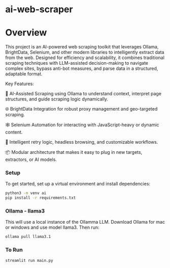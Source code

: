 # ai-web-scraper

# Overview
This project is an AI-powered web scraping toolkit that leverages Ollama, BrightData, Selenium, and other modern libraries to intelligently extract data from the web. Designed for efficiency and scalability, it combines traditional scraping techniques with LLM-assisted decision-making to navigate complex sites, bypass anti-bot measures, and parse data in a structured, adaptable format.

Key Features:

🤖 AI-Assisted Scraping using Ollama to understand context, interpret page structures, and guide scraping logic dynamically.

🌐 BrightData Integration for robust proxy management and geo-targeted scraping.

🕸️ Selenium Automation for interacting with JavaScript-heavy or dynamic content.

🧠 Intelligent retry logic, headless browsing, and customizable workflows.

📦 Modular architecture that makes it easy to plug in new targets, extractors, or AI models.

### Setup
To get started, set up a virtual environment and install dependencies:

```bash
python3 -m venv ai
pip install -r requirements.txt
```

### Ollama - llama3
This will use a local instance of the Ollamma LLM. Download Ollama for mac or windows and use model llama3. Then run: 
```bash
ollama pull llama3.1
```

### To Run 
```bash
streamlit run main.py
